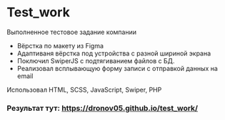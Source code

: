# Test_work

Выполненное тестовое задание компании

- Вёрстка по макету из Figma
- Адаптиваня вёрстка под устройства с разной шириной экрана
- Поключил SwiperJS с подтягиванием файлов с БД.
- Реализовал всплывающую форму записи с отправкой данных на email


Использовал HTML, SCSS, JavaScript, Swiper, PHP
### Результат тут: https://dronov05.github.io/test_work/
